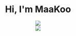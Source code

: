 <h1 align="center">Hi, I'm MaaKoo</h1>
<p align="center">
  <img src="https://github-readme-stats.vercel.app/api/top-langs/?username=MaaKoo-dev&show_icons=true&count_private=true&include_all_commits=true&count_private=true&layout=compact&theme=radical" />
  <br/>
  <img src="https://github-readme-stats.vercel.app/api?username=MaaKoo-dev&show_icons=true&count_private=true&include_all_commits=true&count_private=true&theme=radical" />
</p>
